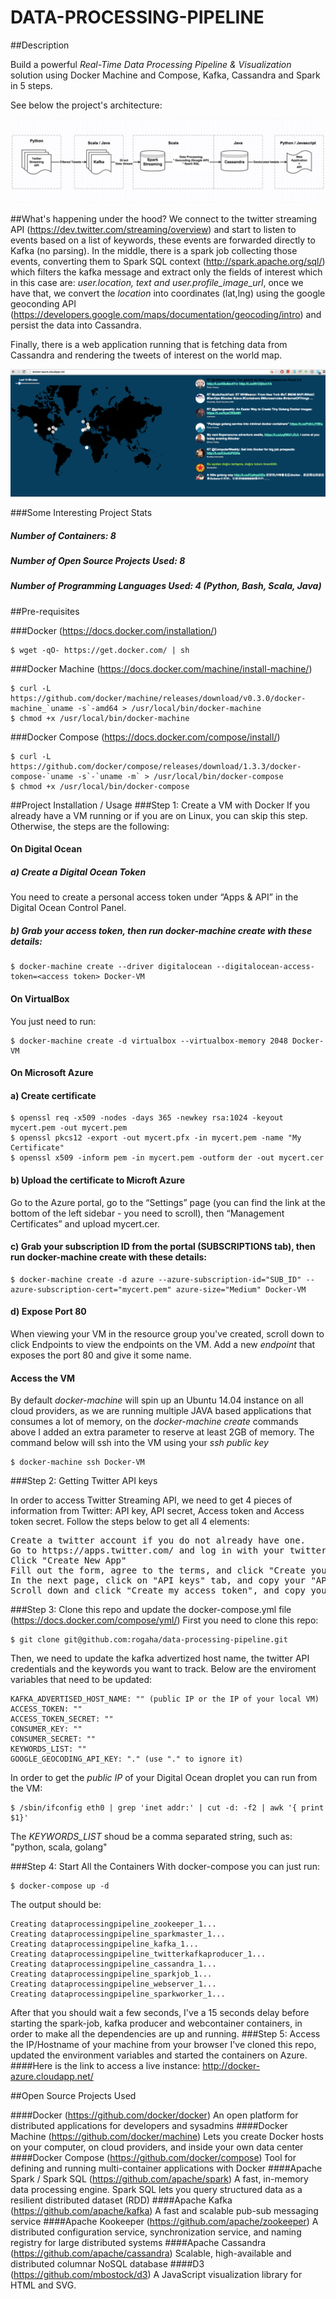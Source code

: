 DATA-PROCESSING-PIPELINE
==============

##Description

Build a powerful *Real-Time Data Processing Pipeline & Visualization* solution using Docker Machine and Compose, Kafka, Cassandra and Spark in 5 steps.

See below the project's architecture: 

![Docker Architecture](images/project-architecture.png "Project Architecture")

##What's happening under the hood? 
We connect to the twitter streaming API (https://dev.twitter.com/streaming/overview) and start to listen to events based on a list of keywords, these events are forwarded directly to Kafka (no parsing). In the middle, there is a spark job collecting those events, converting them to Spark SQL context (http://spark.apache.org/sql/) which filters the kafka message and extract only the fields of interest which in this case are: *user.location, text and user.profile_image_url*, once we have that, we convert the *location* into coordinates (lat,lng) using the google geoconding API (https://developers.google.com/maps/documentation/geocoding/intro) and persist the data into Cassandra. 

Finally, there is a web application running that is fetching data from Cassandra and rendering the tweets of interest on the world map.

![Project Screenshot](images/screenshot.png "Docker Hackday Project")

###Some Interesting Project Stats
##### Number of Containers: 8
##### Number of Open Source Projects Used: 8
##### Number of Programming Languages Used: 4 (Python, Bash, Scala, Java)

##Pre-requisites

###Docker (https://docs.docker.com/installation/)
```
$ wget -qO- https://get.docker.com/ | sh
```

###Docker Machine (https://docs.docker.com/machine/install-machine/)
```
$ curl -L https://github.com/docker/machine/releases/download/v0.3.0/docker-machine_`uname -s`-amd64 > /usr/local/bin/docker-machine
$ chmod +x /usr/local/bin/docker-machine
```

###Docker Compose (https://docs.docker.com/compose/install/)
```
$ curl -L https://github.com/docker/compose/releases/download/1.3.3/docker-compose-`uname -s`-`uname -m` > /usr/local/bin/docker-compose
$ chmod +x /usr/local/bin/docker-compose
```

##Project Installation / Usage
###Step 1: Create a VM with Docker
If you already have a VM running or if you are on Linux, you can skip this step. Otherwise, the steps are the following:

#### On Digital Ocean
##### a) Create a Digital Ocean Token
You need to create a personal access token under “Apps & API” in the Digital Ocean Control Panel.

##### b) Grab your access token, then run docker-machine create with these details:
```
$ docker-machine create --driver digitalocean --digitalocean-access-token=<access token> Docker-VM
```
#### On VirtualBox
You just need to run: 
```
$ docker-machine create -d virtualbox --virtualbox-memory 2048 Docker-VM
```
#### On Microsoft Azure
#### a) Create certificate
```
$ openssl req -x509 -nodes -days 365 -newkey rsa:1024 -keyout mycert.pem -out mycert.pem
$ openssl pkcs12 -export -out mycert.pfx -in mycert.pem -name "My Certificate"
$ openssl x509 -inform pem -in mycert.pem -outform der -out mycert.cer
```
#### b) Upload the certificate to Microft Azure
Go to the Azure portal, go to the “Settings” page (you can find the link at the bottom of the left sidebar - you need to scroll), then “Management Certificates” and upload mycert.cer.
#### c) Grab your subscription ID from the portal (SUBSCRIPTIONS tab), then run docker-machine create with these details:
```
$ docker-machine create -d azure --azure-subscription-id="SUB_ID" --azure-subscription-cert="mycert.pem" azure-size="Medium" Docker-VM
```
#### d) Expose Port 80
When viewing your VM in the resource group you've created, scroll down to click Endpoints to view the endpoints on the VM. Add a new *endpoint* that exposes the port 80 and give it some name.

#### Access the VM
By default *docker-machine* will spin up an Ubuntu 14.04 instance on all cloud providers, as we are running multiple JAVA based applications that consumes a lot of memory, on the *docker-machine create* commands above I added an extra parameter to reserve at least 2GB of memory. The command below will ssh into the VM using your *ssh public key* 
```
$ docker-machine ssh Docker-VM
```

###Step 2: Getting Twitter API keys

In order to access Twitter Streaming API, we need to get 4 pieces of information from Twitter: API key, API secret, Access token and Access token secret. Follow the steps below to get all 4 elements:
<pre>
Create a twitter account if you do not already have one.
Go to https://apps.twitter.com/ and log in with your twitter credentials.
Click "Create New App"
Fill out the form, agree to the terms, and click "Create your Twitter application"
In the next page, click on "API keys" tab, and copy your "API key" and "API secret".
Scroll down and click "Create my access token", and copy your "Access token" and "Access token secret".
</pre>

###Step 3: Clone this repo and update the docker-compose.yml file (https://docs.docker.com/compose/yml/)
First you need to clone this repo:
```
$ git clone git@github.com:rogaha/data-processing-pipeline.git
```
Then, we need to update the kafka advertized host name, the twitter API credentials and the keywords you want to track. Below are the enviroment variables that need to be updated:
```
KAFKA_ADVERTISED_HOST_NAME: "" (public IP or the IP of your local VM)
ACCESS_TOKEN: ""
ACCESS_TOKEN_SECRET: ""
CONSUMER_KEY: ""
CONSUMER_SECRET: ""
KEYWORDS_LIST: ""
GOOGLE_GEOCODING_API_KEY: "." (use "." to ignore it)
```
In order to get the *public IP* of your Digital Ocean droplet you can run from the VM:
```
$ /sbin/ifconfig eth0 | grep 'inet addr:' | cut -d: -f2 | awk '{ print $1}'
```

The *KEYWORDS_LIST* shoud be a comma separated string, such as: "python, scala, golang"

###Step 4: Start All the Containers
With docker-compose you can just run:
```
$ docker-compose up -d
```
The output should be: 
```
Creating dataprocessingpipeline_zookeeper_1...
Creating dataprocessingpipeline_sparkmaster_1...
Creating dataprocessingpipeline_kafka_1...
Creating dataprocessingpipeline_twitterkafkaproducer_1...
Creating dataprocessingpipeline_cassandra_1...
Creating dataprocessingpipeline_sparkjob_1...
Creating dataprocessingpipeline_webserver_1...
Creating dataprocessingpipeline_sparkworker_1...
```

After that you should wait a few seconds, I've a 15 seconds delay before starting the spark-job, kafka producer and webcontainer containers, in order to make all the dependencies are up and running.
###Step 5: Access the IP/Hostname of your machine from your browser
I've cloned this repo, updated the environment variables and started the containers on Azure. 
####Here is the link to access a live instance: http://docker-azure.cloudapp.net/

##Open Source Projects Used

####Docker (https://github.com/docker/docker)
An open platform for distributed applications for developers and sysadmins
####Docker Machine (https://github.com/docker/machine)
Lets you create Docker hosts on your computer, on cloud providers, and inside your own data center
####Docker Compose (https://github.com/docker/compose)
Tool for defining and running multi-container applications with Docker
####Apache Spark / Spark SQL (https://github.com/apache/spark)
 A fast, in-memory data processing engine. Spark SQL lets you query structured data as a resilient distributed dataset (RDD)
####Apache Kafka (https://github.com/apache/kafka)
A fast and scalable pub-sub messaging service
####Apache Kookeeper (https://github.com/apache/zookeeper)
A distributed configuration service, synchronization service, and naming registry for large distributed systems
####Apache Cassandra (https://github.com/apache/cassandra)
 Scalable, high-available and distributed columnar NoSQL database
####D3 (https://github.com/mbostock/d3)
A JavaScript visualization library for HTML and SVG. 
